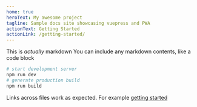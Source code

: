 ```yaml
---
home: true
heroText: My awesome project
tagline: Sample docs site showcasing vuepress and PWA
actionText: Getting Started
actionLink: /getting-started/
---
```


This is _actually_ markdown
You can include any markdown contents, like a code block
```bash
# start development server
npm run dev
# generate production build
npm run build
```
Links across files work as expected. For example [getting started](/getting-started)
